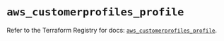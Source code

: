# `aws_customerprofiles_profile`

Refer to the Terraform Registry for docs: [`aws_customerprofiles_profile`](https://registry.terraform.io/providers/hashicorp/aws/6.8.0/docs/resources/customerprofiles_profile).
